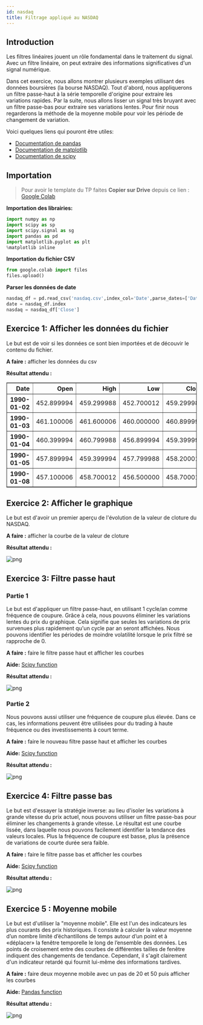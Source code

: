 ```yaml
---
id: nasdaq
title: Filtrage appliqué au NASDAQ
---
```


## Introduction
Les filtres linéaires jouent un rôle fondamental dans le traitement du signal. Avec un filtre linéaire, on peut extraire des informations significatives d'un signal numérique.

Dans cet exercice, nous allons montrer plusieurs exemples utilisant des données boursières (la bourse NASDAQ). Tout d'abord, nous appliquerons un filtre passe-haut à la série temporelle d'origine pour extraire les variations rapides. Par la suite, nous allons lisser un signal très bruyant avec un filtre passe-bas pour extraire ses variations lentes. Pour finir nous regarderons la méthode de la moyenne mobile pour voir les période de changement de variation.


Voici quelques liens qui pouront être utiles:
- [Documentation de pandas](https://pandas.pydata.org/docs/getting_started/basics.html)
- [Documentation de matplotlib](https://matplotlib.org/tutorials/introductory/usage.html##sphx-glr-tutorials-introductory-usage-py)
- [Documentation de scipy](https://docs.scipy.org/doc/scipy/reference/tutorial/index.html)

## Importation

> Pour avoir le template du TP faites **Copier sur Drive** depuis ce lien : [Google Colab](https://colab.research.google.com/github/MarcEtienneDartus/Financial-Processing-Lab/blob/master/filter_nasdaq.ipynb)

**Importation des librairies:**

``` python
import numpy as np
import scipy as sp
import scipy.signal as sg
import pandas as pd
import matplotlib.pyplot as plt
%matplotlib inline
```

**Importation du fichier CSV**


``` python
from google.colab import files
files.upload()
```

**Parser les données de date**


```python
nasdaq_df = pd.read_csv('nasdaq.csv',index_col='Date',parse_dates=['Date'])
date = nasdaq_df.index
nasdaq = nasdaq_df['Close']
```



## Exercice 1: Afficher les données du fichier

Le but est de voir si les données ce sont bien importées et de découvir le contenu du fichier.

**A faire :** afficher les données du csv

**Résultat attendu :**

<div>
<style scoped>
    .dataframe tbody tr th:only-of-type {
        vertical-align: middle;
    }

    .dataframe tbody tr th {
        vertical-align: top;
    }

    .dataframe thead th {
        text-align: right;
    }
</style>
<table border="1" class="dataframe">
  <thead>
    <tr style="text-align: right;">
      <th>Date</th>
      <th>Open</th>
      <th>High</th>
      <th>Low</th>
      <th>Close</th>
      <th>Adj Close</th>
      <th>Volume</th>
    </tr>
  </thead>
  <tbody>
    <tr>
      <th>1990-01-02</th>
      <td>452.899994</td>
      <td>459.299988</td>
      <td>452.700012</td>
      <td>459.299988</td>
      <td>459.299988</td>
      <td>110720000</td>
    </tr>
    <tr>
      <th>1990-01-03</th>
      <td>461.100006</td>
      <td>461.600006</td>
      <td>460.000000</td>
      <td>460.899994</td>
      <td>460.899994</td>
      <td>152660000</td>
    </tr>
    <tr>
      <th>1990-01-04</th>
      <td>460.399994</td>
      <td>460.799988</td>
      <td>456.899994</td>
      <td>459.399994</td>
      <td>459.399994</td>
      <td>147950000</td>
    </tr>
    <tr>
      <th>1990-01-05</th>
      <td>457.899994</td>
      <td>459.399994</td>
      <td>457.799988</td>
      <td>458.200012</td>
      <td>458.200012</td>
      <td>137230000</td>
    </tr>
    <tr>
      <th>1990-01-08</th>
      <td>457.100006</td>
      <td>458.700012</td>
      <td>456.500000</td>
      <td>458.700012</td>
      <td>458.700012</td>
      <td>115500000</td>
    </tr>
  </tbody>
</table>
</div>



## Exercice 2: Afficher le graphique

Le but est d'avoir un premier aperçu de l'évolution de la valeur de cloture du NASDAQ.

**A faire :** afficher la courbe de la valeur de cloture

**Résultat attendu :**


![png](assets/nasdaq/notebook_14_1.png)


## Exercice 3: Filtre passe haut

### Partie 1

Le but est d'appliquer un filtre passe-haut, en utilisant 1 cycle/an comme fréquence de coupure. Grâce à cela, nous pouvons éliminer les variations lentes du prix du graphique. Cela signifie que seules les variations de prix survenues plus rapidement qu'un cycle par an seront affichées. Nous pouvons identifier les périodes de moindre volatilité lorsque le prix filtré se rapproche de 0.

**A faire :** faire le filtre passe haut et afficher les courbes

**Aide:** [Scipy function](https://docs.scipy.org/doc/scipy/reference/generated/scipy.signal.butter.html)

**Résultat attendu :**

![png](assets/nasdaq/notebook_18_1.png)


### Partie 2

Nous pouvons aussi utiliser une fréquence de coupure plus élevée. Dans ce cas, les informations peuvent être utilisées pour du trading à haute fréquence ou des investissements à court terme.

**A faire :** faire le nouveau filtre passe haut et afficher les courbes

**Aide:** [Scipy function](https://docs.scipy.org/doc/scipy/reference/generated/scipy.signal.butter.html)

**Résultat attendu :**

![png](assets/nasdaq/notebook_22_1.png)

## Exercice 4: Filtre passe bas

Le but est d'essayer la stratégie inverse: au lieu d'isoler les variations à grande vitesse du prix actuel, nous pouvons utiliser un filtre passe-bas pour éliminer les changements à grande vitesse. Le résultat est une courbe lissée, dans laquelle nous pouvons facilement identifier la tendance des valeurs locales. Plus la fréquence de coupure est basse, plus la présence de variations de courte durée sera faible.


**A faire :** faire le filtre passe bas et afficher les courbes

**Aide:** [Scipy function](https://docs.scipy.org/doc/scipy/reference/generated/scipy.signal.butter.html)

**Résultat attendu :**

![png](assets/nasdaq/notebook_26_1.png)


## Exercice 5 : Moyenne mobile

Le but est d'utiliser la "moyenne mobile". Elle est l'un des indicateurs les plus courants des prix historiques. Il consiste à calculer la valeur moyenne d’un nombre limité d’échantillons de temps autour d’un point et à «déplacer» la fenêtre temporelle le long de l’ensemble des données. Les points de croisement entre des courbes de différentes tailles de fenêtre indiquent des changements de tendance. Cependant, il s'agit clairement d'un indicateur retardé qui fournit lui-même des informations tardives.

**A faire :** faire deux moyenne mobile avec un pas de 20 et 50 puis afficher les courbes

**Aide:** [Pandas function](https://pandas.pydata.org/pandas-docs/stable/reference/api/pandas.DataFrame.rolling.html)

**Résultat attendu :**

![png](assets/nasdaq/notebook_30_0.png)
